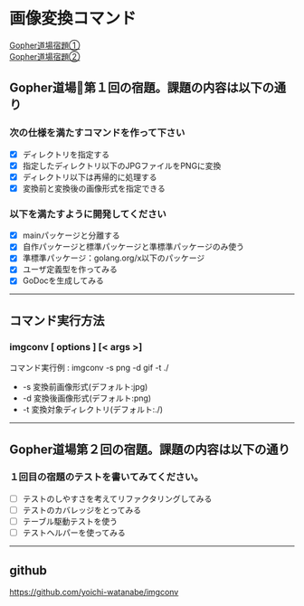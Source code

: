# 画像変換コマンド

[Gopher道場宿題①](#Gopher道場第１回の宿題。課題の内容は以下の通り)   
[Gopher道場宿題②](#Gopher道場第２回の宿題。課題の内容は以下の通り)

## Gopher道場第１回の宿題。課題の内容は以下の通り

### 次の仕様を満たすコマンドを作って下さい
- [x] ディレクトリを指定する  
- [x] 指定したディレクトリ以下のJPGファイルをPNGに変換  
- [x] ディレクトリ以下は再帰的に処理する  
- [x] 変換前と変換後の画像形式を指定できる

### 以下を満たすように開発してください
- [x] mainパッケージと分離する  
- [x] 自作パッケージと標準パッケージと準標準パッケージのみ使う  
- [x] 準標準パッケージ：golang.org/x以下のパッケージ  
- [x] ユーザ定義型を作ってみる
- [x] GoDocを生成してみる

---
## コマンド実行方法

### imgconv [ options ] [< args >]

コマンド実行例 : imgconv -s png -d gif -t ./

- -s 変換前画像形式(デフォルト:jpg)
- -d 変換後画像形式(デフォルト:png)
- -t 変換対象ディレクトリ(デフォルト:./)

---
## Gopher道場第２回の宿題。課題の内容は以下の通り

### １回目の宿題のテストを書いてみてください。
- [ ] テストのしやすさを考えてリファクタリングしてみる  
- [ ] テストのカバレッジをとってみる  
- [ ] テーブル駆動テストを使う  
- [ ] テストヘルパーを使ってみる

---
## github
https://github.com/yoichi-watanabe/imgconv